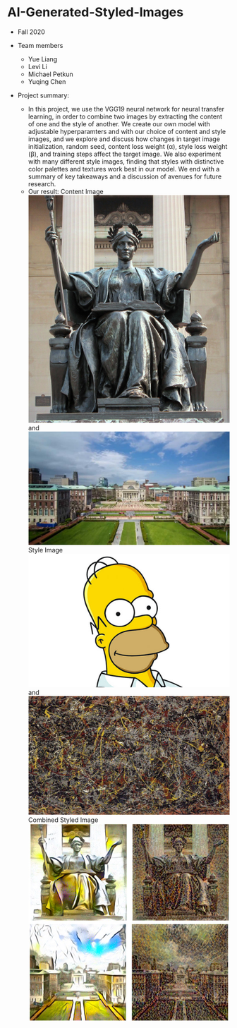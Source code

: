 # AI-Generated-Styled-Images

+ Fall 2020
+ Team members
	+ Yue Liang
	+ Levi Li
	+ Michael Petkun
	+ Yuqing Chen
  
+ Project summary: 
  + In this project, we use the VGG19 neural network for neural transfer learning, in order to combine two images by extracting the content of one and the style of another. We create our own model with adjustable hyperparamters and with our choice of content and style images, and we explore and discuss how changes in target image initialization, random seed, content loss weight (α), style loss weight (β), and training steps affect the target image. We also experiment with many different style images, finding that styles with distinctive color palettes and textures work best in our model. We end with a summary of key takeaways and a discussion of avenues for future research.
  + Our result:
    Content Image
    ![Content Image1](data/Alma%20Mater.jpg)
    and
    ![Content Image2](data/Columbia.jpg)
    Style Image
    ![Style Image1](data/Simpson.jpg)
    and
    ![Style Image2](data/Pollock.jpg)
    Combined Styled Image
    ![Combined Styled Image](figs/combined_generated_images.jpeg)
    

